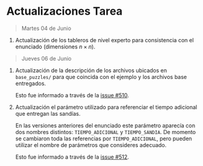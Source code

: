 # Actualizaciones Tarea

> Martes 04 de Junio

1. Actualización de los tableros de nivel experto para consistencia con el enunciado (dimensiones $n \times n$).

> Jueves 06 de Junio

1. Actualización de la descripción de los archivos ubicados en `base_puzzles/` para que coincida con el ejemplo y los archivos base entregados.  
   
   Esto fue informado a través de la [issue #510](https://github.com/IIC2233/Syllabus/issues/510).

2. Actualización el parámetro utilizado para referenciar el tiempo adicional que entregan las sandías.  

   En las versiones anteriores del enunciado este parámetro aparecía con dos nombres distintos: `TIEMPO_ADICIONAL` y `TIEMPO_SANDIA`. De momento se cambiaron toda las referencias por `TIEMPO_ADICIONAL`, pero pueden utilizar el nombre de parámetros que consideres adecuado.  
   
   Esto fue informado a través de la [issue #512](https://github.com/IIC2233/Syllabus/issues/512).
